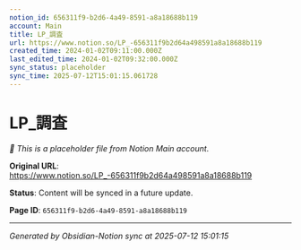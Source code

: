 ```yaml
---
notion_id: 656311f9-b2d6-4a49-8591-a8a18688b119
account: Main
title: LP_調査
url: https://www.notion.so/LP_-656311f9b2d64a498591a8a18688b119
created_time: 2024-01-02T09:11:00.000Z
last_edited_time: 2024-01-02T09:32:00.000Z
sync_status: placeholder
sync_time: 2025-07-12T15:01:15.061728
---
```


# LP_調査

*🔄 This is a placeholder file from Notion Main account.*

**Original URL**: https://www.notion.so/LP_-656311f9b2d64a498591a8a18688b119

**Status**: Content will be synced in a future update.

**Page ID**: `656311f9-b2d6-4a49-8591-a8a18688b119`

---

*Generated by Obsidian-Notion sync at 2025-07-12 15:01:15*
